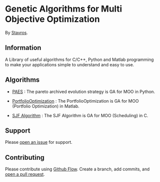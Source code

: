 # Genetic Algorithms for Multi Objective Optimization
 
By [Stavros](https://github.com/skalaouzis).

     

## Information

A Library of useful algorithms for C/C++, Python and Matlab programming to make your applications simple to understand and easy to use. 

## Algorithms

* [PAES](https://github.com/skalaouzis/GA-for-MOO/blob/master/PAES.py) : The pareto archived evolution strategy is GA for MOO in Python.

* [PortfolioOptimization](https://github.com/skalaouzis/GA-for-MOO/blob/master/PortfolioOptimization.m) :  The PortfolioOptimization is GA for MOO (Portfolio Optimization) in Matlab.

* [SJF Algorithm](https://github.com/skalaouzis/GA-for-MOO/blob/master/SJF_Algorithm.c) : The SJF Algorithm is GA for MOO (Scheduling) in C.


## Support

Please [open an issue](https://github.com/fraction/readme-boilerplate/issues/new) for support.

## Contributing

Please contribute using [Github Flow](https://guides.github.com/introduction/flow/). Create a branch, add commits, and [open a pull request](https://github.com/fraction/readme-boilerplate/compare/).


